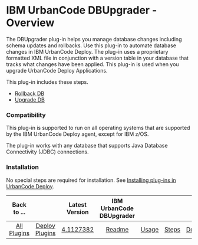 
# IBM UrbanCode DBUpgrader - Overview


The DBUpgrader plug-in helps you manage database changes including schema updates and rollbacks. Use this plug-in to automate database changes in IBM UrbanCode Deploy. The plug-in uses a proprietary formatted XML file in conjunction with a version table in your database that tracks what changes have been applied. This plug-in is used when you upgrade UrbanCode Deploy Applications.

This plug-in includes these steps.

* [Rollback DB](#Rollback_DB "Rollback DB")
* [Upgrade DB](#Upgrade_DB "Upgrade DB")

### Compatibility

This plug-in is supported to run on all operating systems that are supported by the IBM UrbanCode Deploy agent, except for IBM z/OS.

The plug-in works with any database that supports Java Database Connectivity (JDBC) connections.

### Installation

No special steps are required for installation. See [Installing plug-ins in UrbanCode Deploy](https://community.ibm.com/community/user/wasdevops/blogs/laurel-dickson-bull1/2022/06/13/install-plugins "Installing plug-ins in UrbanCode Deploy").


|Back to ...||Latest Version|IBM UrbanCode DBUpgrader ||||
| :---: | :---: | :---: | :---: | :---: | :---: | :---: |
|[All Plugins](../../index.md)|[Deploy Plugins](../README.md)|[4.1127382](https://raw.githubusercontent.com/UrbanCode/IBM-UCD-PLUGINS/main/files/DBUpgrader/ucd-DBUpgrader-4.1127382.zip)|[Readme](README.md)|[Usage](usage.md)|[Steps](steps.md)|[Downloads](downloads.md)|
